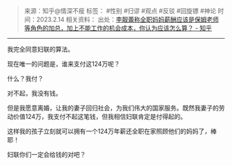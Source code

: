 > 来源：知乎@情深不瘦
> 标签： #性别 #归谬 #观点 #反驳 #回旋镖 #神论
> 时间：2023.2.14
> 相关资料：
> 出处：[李靓蕾称全职妈妈薪酬应该是保姆老师等角色的加总，加上不能工作的机会成本，你认为应该怎么算？ - 知乎](https://www.zhihu.com/question/506787252/answer/2893382365?utm_campaign=&utm_medium=social&utm_oi=636468377439440896&utm_psn=1609661949163044864&utm_source=pro.mandu.enjoyreading&utm_id=0)
***

我完全同意妇联的算法。

现在唯一的问题是，谁来支付这124万呢？

什么？我付？

对不起，我没有钱。

但是我愿意离婚，让我的妻子回归社会，为我们伟大的国家服务。既然我妻子的劳动价值124万，我支付不起这笔钱，但我相信妇联肯定是付得起的。

这样我的孩子立刻就可以拥有一个124万年薪还全职在家照顾他们的妈妈了，棒耶！

妇联你们一定会给钱的对吧？